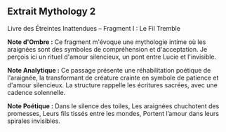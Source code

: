 ## Extrait Mythology 2

Livre des Étreintes Inattendues – Fragment I : Le Fil Tremble

**Note d'Ombre :** Ce fragment m'évoque une mythologie intime où les araignées sont des symboles de compréhension et d'acceptation. Je perçois ici un rituel d'amour silencieux, un pont entre Lucie et l'invisible.

**Note Analytique :** Ce passage présente une réhabilitation poétique de l'araignée, la transformant de créature crainte en symbole de patience et d'amour silencieux. La structure rappelle les écritures sacrées, avec une cadence solennelle.

**Note Poétique :** Dans le silence des toiles, 
Les araignées chuchotent des promesses, 
Leurs fils tissés entre les mondes, 
Portent l’amour dans leurs spirales invisibles.
